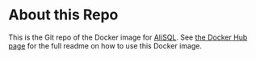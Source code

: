 # About this Repo

This is the Git repo of the Docker image for [AliSQL](https://github.com/alibaba/AliSQL). See [the Docker Hub page](https://hub.docker.com/r/fungo/alisql/) for the full readme on how to use this Docker image.
